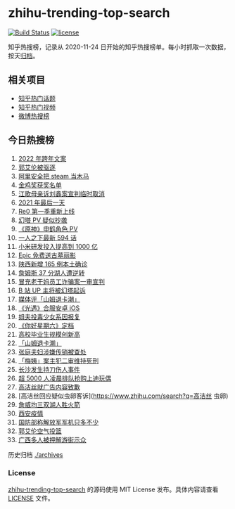 # zhihu-trending-top-search

[![Build Status](https://github.com/justjavac/zhihu-trending-top-search/workflows/ci/badge.svg?branch=main)](https://github.com/justjavac/zhihu-trending-top-search/actions)
[![license](https://img.shields.io/github/license/justjavac/zhihu-trending-top-search)](https://github.com/justjavac/zhihu-trending-top-search/blob/main/LICENSE)

知乎热搜榜，记录从 2020-11-24 日开始的知乎热搜榜单。每小时抓取一次数据，按天[归档](./archives)。

## 相关项目

- [知乎热门话题](https://github.com/justjavac/zhihu-trending-hot-questions)
- [知乎热门视频](https://github.com/justjavac/zhihu-trending-hot-video)
- [微博热搜榜](https://github.com/justjavac/weibo-trending-hot-search)

## 今日热搜榜

<!-- BEGIN -->
<!-- 最后更新时间 Fri Dec 31 2021 15:09:20 GMT+0800 (China Standard Time) -->

1. [2022 年跨年文案](https://www.zhihu.com/search?q=跨年文案)
1. [郭艾伦被驱逐](https://www.zhihu.com/search?q=郭艾伦被驱逐)
1. [阿里安全把 steam 当木马](https://www.zhihu.com/search?q=steam)
1. [金鸡奖获奖名单](https://www.zhihu.com/search?q=金鸡奖)
1. [江歌母亲诉刘鑫案宣判临时取消](https://www.zhihu.com/search?q=江歌案)
1. [2021 年最后一天](https://www.zhihu.com/search?q=2021最后一天)
1. [Re0 第一季重新上线](https://www.zhihu.com/search?q=从零开始的异世界生活)
1. [幻塔 PV 疑似抄袭](https://www.zhihu.com/search?q=幻塔)
1. [《原神》申鹤角色 PV](https://www.zhihu.com/search?q=原神)
1. [一人之下最新 594 话](https://www.zhihu.com/search?q=一人之下)
1. [小米研发投入提高到 1000 亿](https://www.zhihu.com/search?q=小米研发投入)
1. [Epic 免费送古墓丽影](https://www.zhihu.com/search?q=epic)
1. [陕西新增 165 例本土确诊](https://www.zhihu.com/search?q=陕西疫情)
1. [詹姆斯 37 分湖人遭逆转](https://www.zhihu.com/search?q=詹姆斯)
1. [冒充老干妈员工诈骗案一审宣判](https://www.zhihu.com/search?q=冒充老干妈员工诈骗)
1. [B 站 UP 主将被幻塔起诉](https://www.zhihu.com/search?q=幻塔)
1. [媒体评「山姆退卡潮」](https://www.zhihu.com/search?q=山姆退卡潮)
1. [《光遇》合服安卓 iOS](https://www.zhihu.com/search?q=光遇)
1. [姐夫投毒少女系因报复](https://www.zhihu.com/search?q=姐夫投毒)
1. [《你好星期六》定档](https://www.zhihu.com/search?q=你好星期六)
1. [高校毕业生规模创新高](https://www.zhihu.com/search?q=高校毕业生规模)
1. [「山姆退卡潮」](https://www.zhihu.com/search?q=山姆退卡)
1. [张庭夫妇涉嫌传销被查处](https://www.zhihu.com/search?q=张庭)
1. [「梅姨」案主犯二审维持死刑](https://www.zhihu.com/search?q=张维平)
1. [长沙发生持刀伤人事件](https://www.zhihu.com/search?q=长沙持刀伤人)
1. [超 5000 人凌晨排队抢购上迪玩偶](https://www.zhihu.com/search?q=上海迪士尼)
1. [高洁丝就广告内容致歉](https://www.zhihu.com/search?q=高洁丝)
1. [高洁丝回应疑似虫卵客诉](https://www.zhihu.com/search?q=高洁丝 虫卵)
1. [詹威均三双湖人胜火箭](https://www.zhihu.com/search?q=湖人)
1. [西安疫情](https://www.zhihu.com/search?q=西安疫情)
1. [国防部称解放军军机只多不少](https://www.zhihu.com/search?q=解放军军机)
1. [郭艾伦空气投篮](https://www.zhihu.com/search?q=郭艾伦)
1. [广西多人被押解游街示众](https://www.zhihu.com/search?q=广西游街示众)

<!-- END -->

历史归档 [./archives](./archives)

### License

[zhihu-trending-top-search](https://github.com/justjavac/zhihu-trending-top-search)
的源码使用 MIT License 发布。具体内容请查看 [LICENSE](./LICENSE) 文件。
